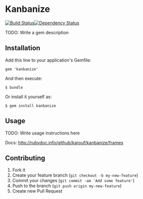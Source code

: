 # Kanbanize

[![Build Status](https://travis-ci.org/karouf/kanbanize.png?branch=master)](https://travis-ci.org/karouf/kanbanize)[![Dependency Status](https://gemnasium.com/karouf/kanbanize.png)](https://gemnasium.com/karouf/kanbanize)

TODO: Write a gem description

## Installation

Add this line to your application's Gemfile:

    gem 'kanbanize'

And then execute:

    $ bundle

Or install it yourself as:

    $ gem install kanbanize

## Usage

TODO: Write usage instructions here

Docs: http://rubydoc.info/github/karouf/kanbanize/frames

## Contributing

1. Fork it
2. Create your feature branch (`git checkout -b my-new-feature`)
3. Commit your changes (`git commit -am 'Add some feature'`)
4. Push to the branch (`git push origin my-new-feature`)
5. Create new Pull Request
